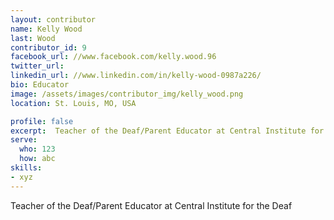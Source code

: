 ```yaml
---
layout: contributor
name: Kelly Wood
last: Wood
contributor_id: 9
facebook_url: //www.facebook.com/kelly.wood.96
twitter_url: 
linkedin_url: //www.linkedin.com/in/kelly-wood-0987a226/
bio: Educator
image: /assets/images/contributor_img/kelly_wood.png
location: St. Louis, MO, USA

profile: false
excerpt:  Teacher of the Deaf/Parent Educator at Central Institute for the Deaf
serve:
  who: 123
  how: abc
skills:
- xyz
---
```


Teacher of the Deaf/Parent Educator at Central Institute for the Deaf
